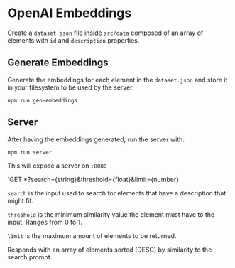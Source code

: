 # OpenAI Embeddings

Create a `dataset.json` file inside `src/data` composed of an array of elements with `id` and `description` properties.

## Generate Embeddings

Generate the embeddings for each element in the `dataset.json` and store it in your filesystem to be used by the server.

`npm run gen-embeddings`

## Server

After having the embeddings generated, run the server with:

`npm run server`

This will expose a server on `:8080`

`GET *?search={string}&threshold={float}&limit={number}

`search` is the input used to search for elements that have a description that might fit.

`threshold` is the minimum similarity value the element must have to the input. Ranges from 0 to 1.

`limit` is the maximum amount of elements to be returned.

Responds with an array of elements sorted (DESC) by similarity to the search prompt.
